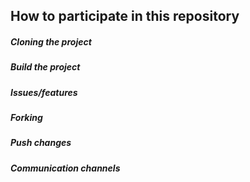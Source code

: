 ## How to participate in this repository
##### Cloning the project
##### Build the project
##### Issues/features
##### Forking
##### Push changes
##### Communication channels